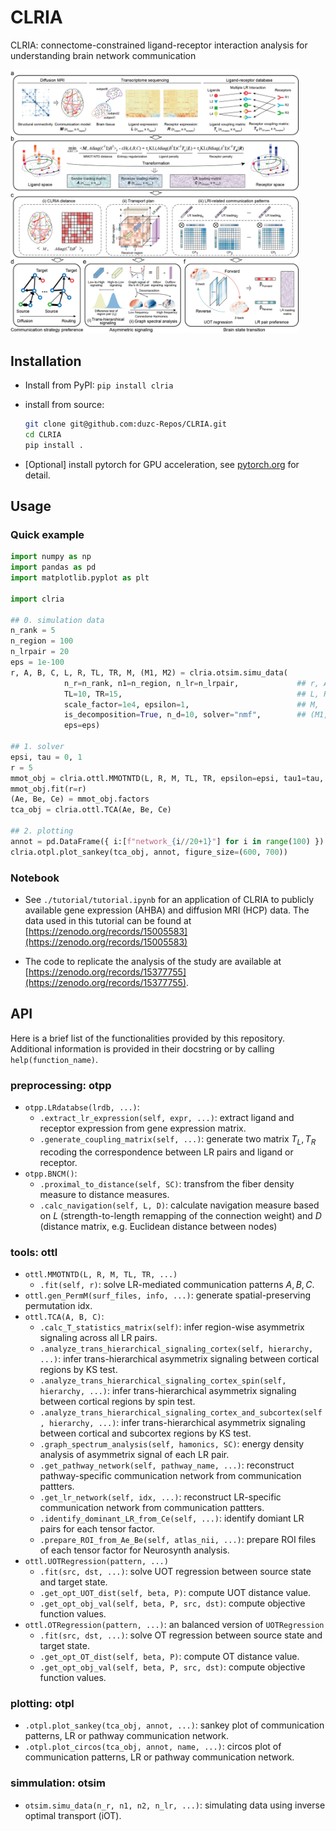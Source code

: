 # CLRIA

CLRIA: connectome-constrained ligand-receptor interaction analysis for understanding brain network communication

<img src="./img/Fig1.png" alt="Fig1" style="zoom: 45%;" />



## Installation

*   Install from PyPI: `pip install clria`

*   install from source:

    ```bash
    git clone git@github.com:duzc-Repos/CLRIA.git
    cd CLRIA
    pip install .
    ```

*   [Optional] install pytorch for GPU acceleration, see [pytorch.org](https://pytorch.org/) for detail.



## Usage

### Quick example

```python
import numpy as np
import pandas as pd
import matplotlib.pyplot as plt

import clria

## 0. simulation data
n_rank = 5
n_region = 100
n_lrpair = 20
eps = 1e-100
r, A, B, C, L, R, TL, TR, M, (M1, M2) = clria.otsim.simu_data(
            n_r=n_rank, n1=n_region, n_lr=n_lrpair,             ## r, A, B, C
            TL=10, TR=15,                                       ## L, R, TL, TR
            scale_factor=1e4, epsilon=1,                        ## M, 
            is_decomposition=True, n_d=10, solver="nmf",        ## (M1, M2)
            eps=eps)

## 1. solver
epsi, tau = 0, 1
r = 5
mmot_obj = clria.ottl.MMOTNTD(L, R, M, TL, TR, epsilon=epsi, tau1=tau, tau2=tau,)
mmot_obj.fit(r=r)
(Ae, Be, Ce) = mmot_obj.factors
tca_obj = clria.ottl.TCA(Ae, Be, Ce)

## 2. plotting
annot = pd.DataFrame({ i:[f"network_{i//20+1}"] for i in range(100) }).T ## random generate annotation
clria.otpl.plot_sankey(tca_obj, annot, figure_size=(600, 700))

```



### Notebook

*   See `./tutorial/tutorial.ipynb` for an application of CLRIA to publicly available gene expression (AHBA) and diffusion MRI (HCP) data. The data used in this tutorial can be found at [https://zenodo.org/records/15005583](https://zenodo.org/records/15005583)

*   The code to replicate the analysis of the study are available at [https://zenodo.org/records/15377755](https://zenodo.org/records/15377755).

## API

Here is a brief list of the functionalities provided by this repository. Additional information is provided in their docstring or by calling `help(function_name)`.

### preprocessing: otpp

*   `otpp.LRdatabse(lrdb, ...)`: 
    *   `.extract_lr_expression(self, expr, ...)`: extract ligand and receptor expression from gene expression matrix.
    *   `.generate_coupling_matrix(self, ...)`: generate two matrix $T_L, T_R$ recoding the correspondence between LR pairs and ligand or receptor.
*   `otpp.BNCM()`:
    *   `.proximal_to_distance(self, SC)`: transfrom the fiber density measure to distance measures.
    *   `.calc_navigation(self, L, D)`: calculate navigation measure based on $L$ (strength-to-length remapping of the connection weight) and $D$ (distance matrix, e.g. Euclidean distance between nodes)

### tools: ottl

*   `ottl.MMOTNTD(L, R, M, TL, TR, ...)`
    *   `.fit(self, r)`: solve LR-mediated communication patterns $A, B, C$.
*   `ottl.gen_PermM(surf_files, info, ...)`:  generate spatial-preserving permutation idx. 
*   `ottl.TCA(A, B, C)`: 
    *   `.calc_T_statistics_matrix(self)`: infer region-wise asymmetrix signaling across all LR pairs.
    *   `.analyze_trans_hierarchical_signaling_cortex(self, hierarchy, ...)`: infer trans-hierarchical asymmetrix signaling between cortical regions by KS test.
    *   `.analyze_trans_hierarchical_signaling_cortex_spin(self, hierarchy, ...)`: infer trans-hierarchical asymmetrix signaling between cortical regions by spin test.
    *   `.analyze_trans_hierarchical_signaling_cortex_and_subcortex(self, hierarchy, ...)`: infer trans-hierarchical asymmetrix signaling between cortical and subcortex regions by KS test.
    *   `.graph_spectrum_analysis(self, hamonics, SC)`: energy density analysis of asymmetrix signal of each LR pair.
    *   `.get_pathway_network(self, pathway_name, ...)`: reconstruct pathway-specific communication network from communication pattters.
    *   `.get_lr_network(self, idx, ...)`: reconstruct LR-specific communication network from communication pattters.
    *   `.identify_dominant_LR_from_Ce(self, ...)`: identify domiant LR pairs for each tensor factor.
    *   `.prepare_ROI_from_Ae_Be(self, atlas_nii, ...)`: prepare ROI files of each tensor factor for Neurosynth analysis.
*   `ottl.UOTRegression(pattern, ...)`
    *   `.fit(src, dst, ...)`: solve UOT regression between source state and target state.
    *   `.get_opt_UOT_dist(self, beta, P)`: compute UOT distance value.
    *   `.get_opt_obj_val(self, beta, P, src, dst)`: compute objective function values.
*   `ottl.OTRegression(pattern, ...)`: an balanced version of `UOTRegression`
    *   `.fit(src, dst, ...)`: solve OT regression between source state and target state.
    *   `.get_opt_OT_dist(self, beta, P)`: compute OT distance value.
    *   `.get_opt_obj_val(self, beta, P, src, dst)`: compute objective function values.

### plotting: otpl

*   `.otpl.plot_sankey(tca_obj, annot, ...)`: sankey plot of communication patterns, LR or pathway communication network.
*   `.otpl.plot_circos(tca_obj, annot, name, ...)`: circos plot of communication patterns, LR or pathway communication network.

### simmulation: otsim

*   `otsim.simu_data(n_r, n1, n2, n_lr, ...)`: simulating data using inverse optimal transport (iOT).

